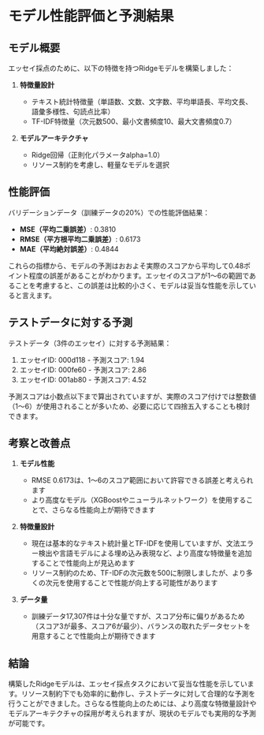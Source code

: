 # モデル性能評価と予測結果

## モデル概要

エッセイ採点のために、以下の特徴を持つRidgeモデルを構築しました：

1. **特徴量設計**
   - テキスト統計特徴量（単語数、文数、文字数、平均単語長、平均文長、語彙多様性、句読点比率）
   - TF-IDF特徴量（次元数500、最小文書頻度10、最大文書頻度0.7）

2. **モデルアーキテクチャ**
   - Ridge回帰（正則化パラメータalpha=1.0）
   - リソース制約を考慮し、軽量なモデルを選択

## 性能評価

バリデーションデータ（訓練データの20%）での性能評価結果：

- **MSE（平均二乗誤差）**: 0.3810
- **RMSE（平方根平均二乗誤差）**: 0.6173
- **MAE（平均絶対誤差）**: 0.4844

これらの指標から、モデルの予測はおおよそ実際のスコアから平均して0.48ポイント程度の誤差があることがわかります。エッセイのスコアが1〜6の範囲であることを考慮すると、この誤差は比較的小さく、モデルは妥当な性能を示していると言えます。

## テストデータに対する予測

テストデータ（3件のエッセイ）に対する予測結果：

1. エッセイID: 000d118 - 予測スコア: 1.94
2. エッセイID: 000fe60 - 予測スコア: 2.86
3. エッセイID: 001ab80 - 予測スコア: 4.52

予測スコアは小数点以下まで算出されていますが、実際のスコア付けでは整数値（1〜6）が使用されることが多いため、必要に応じて四捨五入することも検討できます。

## 考察と改善点

1. **モデル性能**
   - RMSE 0.6173は、1〜6のスコア範囲において許容できる誤差と考えられます
   - より高度なモデル（XGBoostやニューラルネットワーク）を使用することで、さらなる性能向上が期待できます

2. **特徴量設計**
   - 現在は基本的なテキスト統計量とTF-IDFを使用していますが、文法エラー検出や言語モデルによる埋め込み表現など、より高度な特徴量を追加することで性能向上が見込めます
   - リソース制約のため、TF-IDFの次元数を500に制限しましたが、より多くの次元を使用することで性能が向上する可能性があります

3. **データ量**
   - 訓練データ17,307件は十分な量ですが、スコア分布に偏りがあるため（スコア3が最多、スコア6が最少）、バランスの取れたデータセットを用意することで性能向上が期待できます

## 結論

構築したRidgeモデルは、エッセイ採点タスクにおいて妥当な性能を示しています。リソース制約下でも効率的に動作し、テストデータに対して合理的な予測を行うことができました。さらなる性能向上のためには、より高度な特徴量設計やモデルアーキテクチャの採用が考えられますが、現状のモデルでも実用的な予測が可能です。
